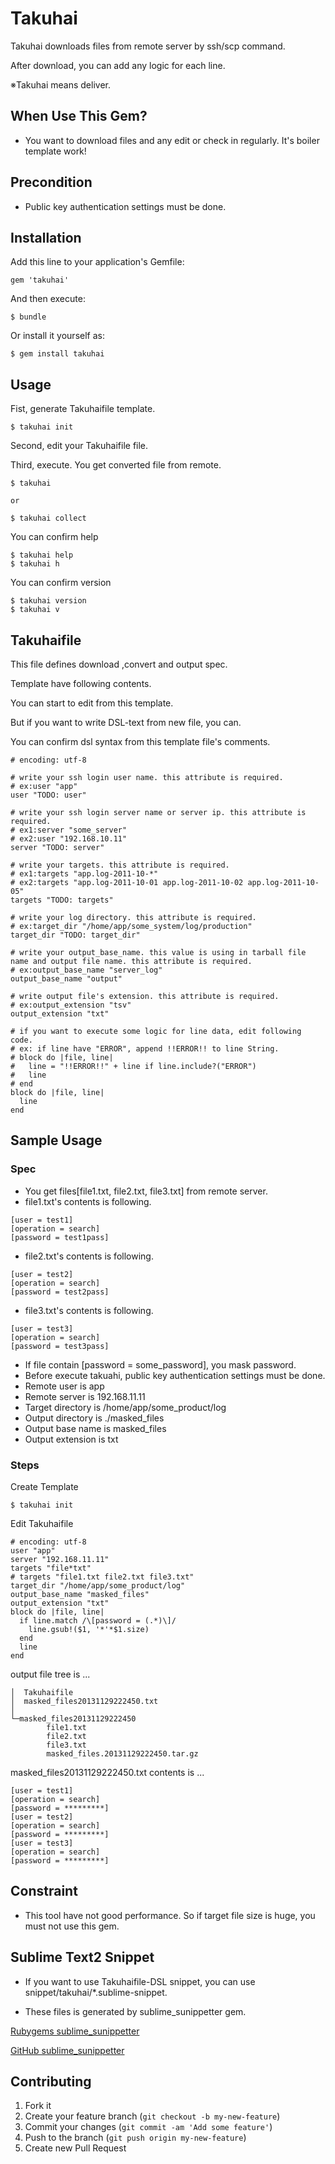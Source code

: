 # Takuhai

Takuhai downloads files from remote server by ssh/scp command.

After download, you can add any logic for each line.

※Takuhai means deliver.

## When Use This Gem?

* You want to download files and any edit or check in regularly. It's boiler template work!

## Precondition

* Public key authentication settings must be done.

## Installation

Add this line to your application's Gemfile:

    gem 'takuhai'

And then execute:

    $ bundle

Or install it yourself as:

    $ gem install takuhai

## Usage

Fist, generate Takuhaifile template.

    $ takuhai init

Second, edit your Takuhaifile file.

Third, execute. You get converted file from remote.

    $ takuhai

    or

    $ takuhai collect

You can confirm help

    $ takuhai help
    $ takuhai h

You can confirm version

    $ takuhai version
    $ takuhai v

## Takuhaifile

This file defines download ,convert and output spec.

Template have following contents.

You can start to edit from this template.

But if you want to write DSL-text from new file, you can.

You can confirm dsl syntax from this template file's comments.

    # encoding: utf-8

    # write your ssh login user name. this attribute is required.
    # ex:user "app"
    user "TODO: user"

    # write your ssh login server name or server ip. this attribute is required.
    # ex1:server "some_server"
    # ex2:user "192.168.10.11"
    server "TODO: server"

    # write your targets. this attribute is required.
    # ex1:targets "app.log-2011-10-*"
    # ex2:targets "app.log-2011-10-01 app.log-2011-10-02 app.log-2011-10-05"
    targets "TODO: targets"

    # write your log directory. this attribute is required.
    # ex:target_dir "/home/app/some_system/log/production"
    target_dir "TODO: target_dir"

    # write your output_base_name. this value is using in tarball file name and output file name. this attribute is required.
    # ex:output_base_name "server_log"
    output_base_name "output"

    # write output file's extension. this attribute is required.
    # ex:output_extension "tsv"
    output_extension "txt"

    # if you want to execute some logic for line data, edit following code.
    # ex: if line have "ERROR", append !!ERROR!! to line String.
    # block do |file, line|
    #   line = "!!ERROR!!" + line if line.include?("ERROR")
    #   line
    # end
    block do |file, line|
      line
    end

## Sample Usage
### Spec
* You get files[file1.txt, file2.txt, file3.txt] from remote server.
* file1.txt's contents is following.
~~~
[user = test1]
[operation = search]
[password = test1pass]
~~~

* file2.txt's contents is following.
~~~
[user = test2]
[operation = search]
[password = test2pass]
~~~

* file3.txt's contents is following.
~~~
[user = test3]
[operation = search]
[password = test3pass]
~~~

* If file contain [password = some_password], you mask password.
* Before execute takuahi, public key authentication settings must be done.
* Remote user is app
* Remote server is 192.168.11.11
* Target directory is /home/app/some_product/log
* Output directory is ./masked_files
* Output base name is masked_files
* Output extension is txt

### Steps
Create Template

    $ takuhai init

Edit Takuhaifile

    # encoding: utf-8
    user "app"
    server "192.168.11.11"
    targets "file*txt"
    # targets "file1.txt file2.txt file3.txt"
    target_dir "/home/app/some_product/log"
    output_base_name "masked_files"
    output_extension "txt"
    block do |file, line|
      if line.match /\[password = (.*)\]/
        line.gsub!($1, '*'*$1.size)
      end
      line
    end

output file tree is ...

    │  Takuhaifile
    │  masked_files20131129222450.txt
    │
    └─masked_files20131129222450
            file1.txt
            file2.txt
            file3.txt
            masked_files.20131129222450.tar.gz

masked_files20131129222450.txt contents is ...

    [user = test1]
    [operation = search]
    [password = *********]
    [user = test2]
    [operation = search]
    [password = *********]
    [user = test3]
    [operation = search]
    [password = *********]

## Constraint

* This tool have not good performance. So if target file size is huge, you must not use this gem.

## Sublime Text2 Snippet

* If you want to use Takuhaifile-DSL snippet, you can use snippet/takuhai/*.sublime-snippet.

* These files is generated by sublime_sunippetter gem.

[Rubygems sublime_sunippetter](https://rubygems.org/gems/sublime_sunippetter)

[GitHub sublime_sunippetter](https://github.com/tbpgr/sublime_sunippetter)

## Contributing

1. Fork it
2. Create your feature branch (`git checkout -b my-new-feature`)
3. Commit your changes (`git commit -am 'Add some feature'`)
4. Push to the branch (`git push origin my-new-feature`)
5. Create new Pull Request
